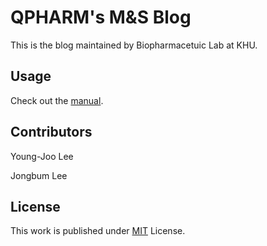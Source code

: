 # QPHARM's M&S Blog

This is the blog maintained by Biopharmacetuic Lab at KHU. 

## Usage

Check out the [manual][manual].

## Contributors

Young-Joo Lee

Jongbum Lee


## License

This work is published under [MIT][mit] License.

[manual]: https://github.com/QPHARM/qpharm.github.io/manual.html
[mit]: https://github.com/QPHARM/qpharm.github.io/LICENSE
